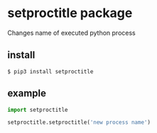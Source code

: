 # setproctitle package
Changes name of executed python process

## install
```console
$ pip3 install setproctitle
```

## example
```python
import setproctitle

setproctitle.setproctitle('new process name')
```
